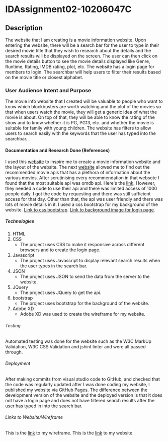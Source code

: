 # IDAssignment02-10206047C
## Description
The website that I am creating is a movie information website. Upon entering the website, there will be a search bar for the user to type in their desired movie title that 
they wish to research about the details and the search results will be displayed on the screen. The user can then click on the movie details button to see the movie details displayed like 
Genre, Runtime, Rating, IMDB rating, plot, etc. The website has a login page for members to login. The searchbar will help users to filter their results based on the movie title or closest alphabet.

### User Audience Intent and Purpose
The movie info website that I created will be valuable to people who want to know which blockbusters are worth watching and the plot of the movies so that when users watch the movie,
they will get a generic idea of what the movie is about. On top of that, they will be able to know the rating of the show and to know whether it is PG, PG13, etc. and whether the movie is suitable for family with young children.
The website has filters to allow users to search easily with the keywords that the user has typed into the searchbar.


#### Documentation and Research Done (References)
I used this [website](https://medium.com/javascript-in-plain-english/build-a-movie-info-search-app-ea39e1df6fdd)
to inspire me to create a movie information website and the layout of the website. The next [website](https://www.programmableweb.com/news/10-most-popular-movies-apis/brief/2019/05/19) allowed me to find out
the recommended movie apis that has a plethora of information about the various movies. After scrutinising every recommendation in that websote I found that the most suitable api was omdb api. Here's the [link](http://www.omdbapi.com/).
However, they needed a code to use their api and there was limited access of 1000 people daily. I got the code by requesting and there was still sufficient access for that day. Other than that, the api was user friendly and there was lots of movie details in it.
I used a css bootstrap for my background of the website. [Link to css bootstrap](https://bootswatch.com/4/solar/bootstrap.min.css).
[Link to background image for login page](https://cdn.mos.cms.futurecdn.net/vspbxJgbuARUmfvw9UQk34-1200-80.jpg).

##### Technologies
1. HTML
2. CSS
   * The project uses CSS to make it responsive across different browsers and to create the login page. 
3. Javascript
   * The project uses Javascript to display relevant search results when the user types in the search bar. 
4. JSON
   * The project uses JSON to send the data from the server to the website.
5. JQuery
   * The project uses JQuery to get the api.
6. bootstrap
   * The project uses bootstrap for the background of the website.
7. Adobe XD
   * Adobe XD was used to create the wireframe for my website.

###### Testing
Automated testing was done for the website such as the W3C MarkUp Validation, W3C CSS Validation and jshint linter and were all passed through.

###### Deployment
After making commits from visual studio code to GitHub, and checked that the code was regularly updated after I was done coding my website, I published my website via GitHub Pages. The difference between the development version of the website and the deployed version is that it does not have a login page and does not have filtered search results after the user has typed in into the search bar.

###### Links to Website/Wireframe
This is the [link](https://xd.adobe.com/view/b07eda5e-8b5b-4e64-ab9f-dd99c22ef700-e52d/) to my wireframe.
This is the [link](https://tayyikyong.github.io/IDAssignment02-10206047C/) to my website.



